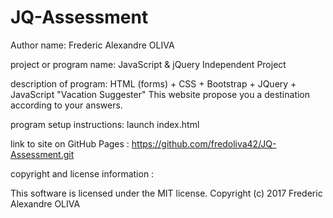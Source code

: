 # JQ-Assessment
Author name:
Frederic Alexandre OLIVA

project or program name:
JavaScript & jQuery Independent Project

description of program:
HTML (forms) + CSS + Bootstrap + JQuery + JavaScript
"Vacation Suggester"
This website propose you a destination according to your answers.

program setup instructions:
launch index.html

link to site on GitHub Pages : https://github.com/fredoliva42/JQ-Assessment.git

copyright and license information :

This software is licensed under the MIT license.
Copyright (c) 2017 Frederic Alexandre OLIVA
